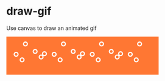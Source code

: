 # draw-gif

Use canvas to draw an animated gif

![Example Gif](https://github.com/jane-fox/draw-gif/blob/master/gifs/spinny-dots.gif) 


